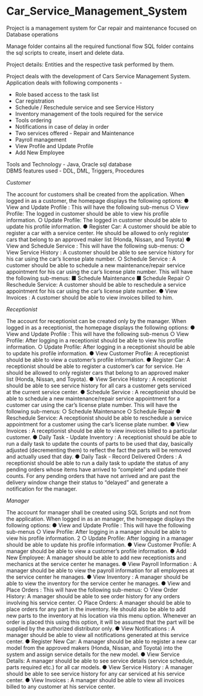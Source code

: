 # Car_Service_Management_System
Project is a management system for Car repair and maintenance focused on Database operations 

Manage folder contains all the required functional flow
SQL folder contains the sql scripts to create, insert and delete data.

Project details:
Entities and the respective task performed by them.

Project deals with the development of Cars Service Management System. Application deals with following components - <br>
- Role based access to the task list <br>
- Car registration <br>
- Schedule / Reschedule service and see Service History <br>
- Inventory management of the tools required for the service<br>
- Tools ordering<br>
- Notifications in case of delay in order <br>
- Two services offered - Repair and Maintenance<br>
- Payroll management <br>
- View Profile and Update Profile<br>
- Add New Employee<br>

Tools and Technology - Java, Oracle sql database <br>
DBMS features used - DDL, DML, Triggers, Procedures <br>

*Customer*

The account for customers shall be created from the application. When logged in as a customer,
the homepage displays the following options:
● View and Update Profile : This will have the following sub-menus
○ View Profile: The logged in customer should be able to view his profile
information.
○ Update Profile: The logged in customer should be able to update his profile
information.
● Register Car: A customer should be able to register a car with a service center. He
should be allowed to only register cars that belong to an approved maker list (Honda,
Nissan, and Toyota)
● View and Schedule Service : This will have the following sub-menus:
○ View Service History : A customer should be able to see service history for his
car using the car’s license plate number.
○ Schedule Service : A customer should be able to schedule a new
maintenance/repair service appointment for his car using the car’s license plate
number. This will have the following sub-menus:
■ Schedule Maintenance
■ Schedule Repair
○ Reschedule Service: A customer should be able to reschedule a service
appointment for his car using the car’s license plate number.
● View Invoices : A customer should be able to view invoices billed to him.

*Receptionist*

The account for receptionist can be created only by the manager. When logged in as a
receptionist, the homepage displays the following options:
● View and Update Profile : This will have the following sub-menus
○ View Profile: After logging in a receptionist should be able to view his profile
information.
○ Update Profile: After logging in a receptionist should be able to update his
profile information.
● View Customer Profile: A receptionist should be able to view a customer’s profile
information.
● Register Car: A receptionist should be able to register a customer’s car for service. He
should be allowed to only register cars that belong to an approved maker list (Honda,
Nissan, and Toyota).
● View Service History : A receptionist should be able to see service history for all cars a
customer gets serviced at the current service center.
● Schedule Service : A receptionist should be able to schedule a new maintenance/repair
service appointment for a customer car using the car’s license plate number. This will
have the following sub-menus:
○ Schedule Maintenance
○ Schedule Repair
● Reschedule Service: A receptionist should be able to reschedule a service appointment
for a customer using the car’s license plate number.
● View Invoices : A receptionist should be able to view invoices billed to a particular
customer.
● Daily Task - Update Inventory : A receptionist should be able to run a daily task to
update the counts of parts to be used that day, basically adjusted (decrementing them)
to reflect the fact the parts will be removed and actually used that day.
● Daily Task - Record Delivered Orders : A receptionist should be able to run a daily task
to update the status of any pending orders whose items have arrived to “complete” and
update their counts. For any pending orders that have not arrived and are past the
delivery window change their status to “delayed” and generate a notification for the
manager.

*Manager*

The account for manager shall be created using SQL Scripts and not from the application.
When logged in as an manager, the homepage displays the following options:
● View and Update Profile : This will have the following sub-menus
○ View Profile: After logging in a manager should be able to view his profile
information.
2
○ Update Profile: After logging in a manager should be able to update his profile
information.
● View Customer Profile: A manager should be able to view a customer’s profile
information.
● Add New Employee: A manager should be able to add new receptionists and
mechanics at the service center he manages.
● View Payroll Information : A manager should be able to view the payroll information for
all employees at the service center he manages.
● View Inventory : A manager should be able to view the inventory for the service center
he manages.
● View and Place Orders : This will have the following sub-menus:
○ View Order History: A manager should be able to see order history for any
orders involving his service center.
○ Place Orders: A manager should be able to place orders for any part in the
inventory. He should also be able to add new parts to the inventory at his location
via this menu option. Whenever an order is placed this using this option, it will be
assumed that the part will be supplied by the authorized distributor only.
● View Notifications : A manager should be able to view all notifications generated at this
service center.
● Register New Car: A manager should be able to register a new car model from the
approved makers (Honda, Nissan, and Toyota) into the system and assign service
details for the new model.
● View Service Details: A manager should be able to see service details (service
schedule, parts required etc.) for all car models.
● View Service History : A manager should be able to see service history for any car
serviced at his service center.
● View Invoices : A manager should be able to view all invoices billed to any customer at
his service center.
